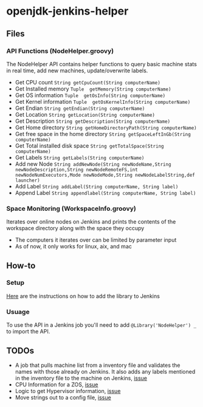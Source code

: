 # openjdk-jenkins-helper

## Files
### API Functions (NodeHelper.groovy)
The NodeHelper API contains helper functions to query basic machine stats in real time, add new machines, update/overwrite labels.
* Get CPU count ```String getCpuCount(String computerName)```
* Get Installed memory ```Tuple  getMemory(String computerName)```
* Get OS information ```Tuple  getOsInfo(String computerName)```
* Get Kernel information ```Tuple  getOsKernelInfo(String computerName)```
* Get Endian ```String getEndian(String computerName)```
* Get Location ```String getLocation(String computerName)```
* Get Description ```String getDescription(String computerName)```
* Get Home directory ```String getHomeDirectoryPath(String computerName)```
* Get free space in the home directory ```String getSpaceLeftInGb(String computerName)```
* Get Total installed disk space ```String getTotalSpace(String computerName)```
* Get Labels ```String getLabels(String computerName)``` 
* Add new Node ```String addNewNode(String newNodeName,String newNodeDescription,String newNodeRemoteFS,int newNodeNumExecutors,Mode newNodeMode,String newNodeLabelString,def launcher)```
* Add Label ```String addLabel(String computerName, String label)```
* Append Label ```String appendlabel(String computerName, String label)```

### Space Monitoring (WorkspaceInfo.groovy)
Iterates over online nodes on Jenkins and prints the contents of the workspace directory along with the space they occupy
* The computers it iterates over can be limited by parameter input
* As of now, it only works for linux, aix, and mac

## How-to

### Setup
[Here](https://jenkins.io/doc/book/pipeline/shared-libraries/) are the instructions on how to add the library to Jenkins

### Usuage
To use the API in a Jenkins job you'll need to add ```@Library('NodeHelper') _``` to import the API.

## TODOs
* A job that pulls machine list from a inventory file and validates the names with those already on Jenkins. It also adds any labels mentioned in the inventory file to the machine on Jenkins, [issue](https://github.com/AdoptOpenJDK/openjdk-jenkins-helper/issues/10)
* CPU Information for a ZOS, [issue](https://github.com/AdoptOpenJDK/openjdk-jenkins-helper/issues/9)
* Logic to get Hypervisor information, [issue](https://github.com/AdoptOpenJDK/openjdk-jenkins-helper/issues/4)
* Move strings out to a config file, [issue](https://github.com/AdoptOpenJDK/openjdk-jenkins-helper/issues/2)